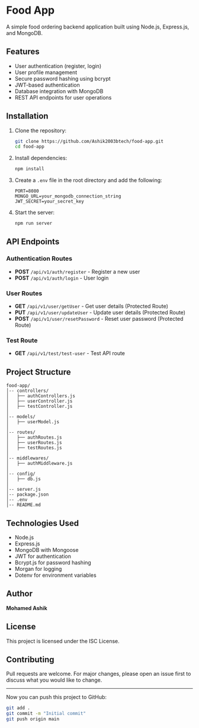 # Food App

A simple food ordering backend application built using Node.js, Express.js, and MongoDB.

## Features
- User authentication (register, login)
- User profile management
- Secure password hashing using bcrypt
- JWT-based authentication
- Database integration with MongoDB
- REST API endpoints for user operations

## Installation

1. Clone the repository:
   ```sh
   git clone https://github.com/Ashik2003btech/food-app.git
   cd food-app
   ```

2. Install dependencies:
   ```sh
   npm install
   ```

3. Create a `.env` file in the root directory and add the following:
   ```env
   PORT=8080
   MONGO_URL=your_mongodb_connection_string
   JWT_SECRET=your_secret_key
   ```

4. Start the server:
   ```sh
   npm run server
   ```

## API Endpoints

### Authentication Routes
- **POST** `/api/v1/auth/register` - Register a new user
- **POST** `/api/v1/auth/login` - User login

### User Routes
- **GET** `/api/v1/user/getUser` - Get user details (Protected Route)
- **PUT** `/api/v1/user/updateUser` - Update user details (Protected Route)
- **POST** `/api/v1/user/resetPassword` - Reset user password (Protected Route)

### Test Route
- **GET** `/api/v1/test/test-user` - Test API route

## Project Structure
```
food-app/
│-- controllers/
│   ├── authControllers.js
│   ├── userController.js
│   ├── testController.js
│
│-- models/
│   ├── userModel.js
│
│-- routes/
│   ├── authRoutes.js
│   ├── userRoutes.js
│   ├── testRoutes.js
│
│-- middlewares/
│   ├── authMiddleware.js
│
│-- config/
│   ├── db.js
│
│-- server.js
│-- package.json
│-- .env
│-- README.md
```

## Technologies Used
- Node.js
- Express.js
- MongoDB with Mongoose
- JWT for authentication
- Bcrypt.js for password hashing
- Morgan for logging
- Dotenv for environment variables

## Author
**Mohamed Ashik**

## License
This project is licensed under the ISC License.

## Contributing
Pull requests are welcome. For major changes, please open an issue first to discuss what you would like to change.

---

Now you can push this project to GitHub:
```sh
git add .
git commit -m "Initial commit"
git push origin main
```


